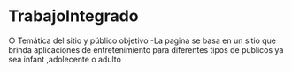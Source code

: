 # TrabajoIntegrado
○ Temática del sitio y público objetivo
-La pagina se basa en un sitio que brinda aplicaciones de entretenimiento para diferentes tipos de publicos ya sea infant ,adolecente o adulto 
